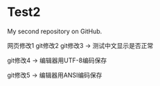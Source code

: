 # Test2
My second repository on GitHub.

网页修改1
git修改2
git修改3 -> 测试中文显示是否正常

git修改4 -> 编辑器用UTF-8编码保存

git修改5 -> 编辑器用ANSI编码保存